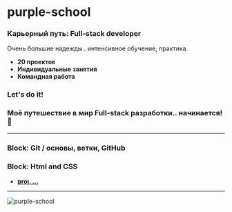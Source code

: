 # purple-school

### Карьерный путь: Full-stack developer

Очень большие надежды.. интенсивное обучение, практика.

- **20 проектов**
- **Индивидуальные занятия**
- **Командная работа**

### Let's do it!

### Моё путешествие в мир Full-stack разработки.. начинается! 🚀

---

### Block: Git / основы, ветки, GitHub

### Block: Html and CSS

- [**proj. ...**]()

---

![purple-school]()
